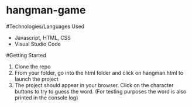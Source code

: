# hangman-game

#Technologies/Languages Used
- Javascript, HTML, CSS
- Visual Studio Code

#Getting Started 
1. Clone the repo
2. From your folder, go into the html folder and click on hangman.html to launch the project 
3. The project should appear in your browser. Click on the character buttons to try to guess the word. (For testing purposes the word is also printed in the console log)
